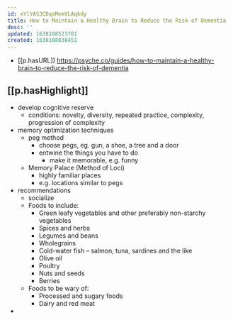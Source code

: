 ```yaml
---
id: xYlYASJCDqsMemVLAqkdy
title: How to Maintain a Healthy Brain to Reduce the Risk of Dementia
desc: ''
updated: 1638108523701
created: 1638108038451
---
```




- [[p.hasURL]] https://psyche.co/guides/how-to-maintain-a-healthy-brain-to-reduce-the-risk-of-dementia

## [[p.hasHighlight]]

- develop cognitive reserve
  - conditions: novelty, diversity, repeated practice, complexity, progression of complexity
- memory optimization techniques
  - peg method
    - choose pegs, eg. gun, a shoe, a tree and a door
    - entwine the things you have to do
      - make it memorable, e.g. funny
  - Memory Palace (Method of Loci)
    - highly familiar places
    - e.g. locations similar to pegs
- recommendations
  - socialize
  - Foods to include:
    -   Green leafy vegetables and other preferably non-starchy vegetables
    -   Spices and herbs
    -   Legumes and beans
    -   Wholegrains
    -   Cold-water fish – salmon, tuna, sardines and the like
    -   Olive oil
    -   Poultry
    -   Nuts and seeds
    -   Berries
  - Foods to be wary of:
    -   Processed and sugary foods
    -   Dairy and red meat
-   
